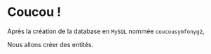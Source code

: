 # Coucou !

Après la création de la database en `MySQL` nommée `coucousymfonyg2`,

Nous allons créer des entités.